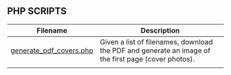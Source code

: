 ## PHP SCRIPTS

| Filename        | Description                                                                          |
|-----------------|--------------------------------------------------------------------------------------|
| [generate_pdf_covers.php](https://github.com/burmat/burmatscripts/blob/master/php/generate_pdf_covers.php) | Given a list of filenames, download the PDF and generate an image of the first page (cover photos). |
|  |  |

